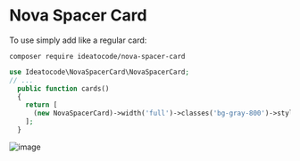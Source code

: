 # Nova Spacer Card

To use simply add like a regular card:

    composer require ideatocode/nova-spacer-card

```php
use Ideatocode\NovaSpacerCard\NovaSpacerCard;
// ...
  public function cards()
  {
    return [
      (new NovaSpacerCard)->width('full')->classes('bg-gray-800')->style('height: 1.5rem'),
    ];
  }
```

![image](https://user-images.githubusercontent.com/65734304/206809952-1270a7e5-2cbf-481c-925a-e7c2b5f76b38.png)
